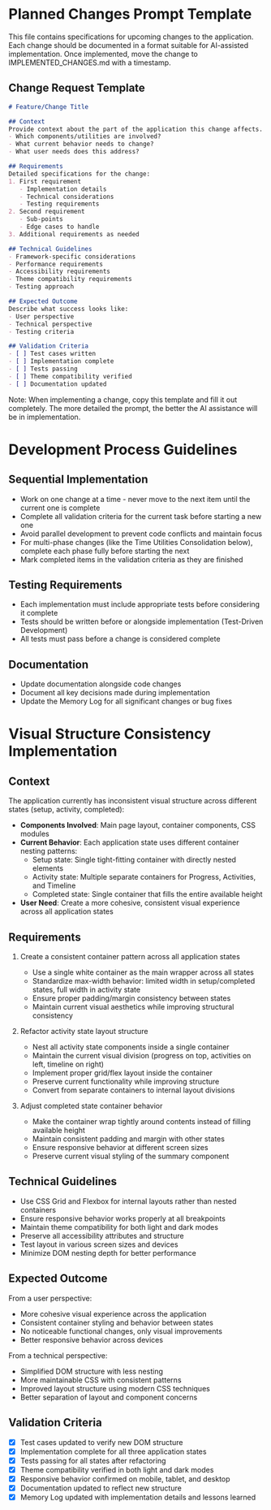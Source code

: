 # Planned Changes Prompt Template
This file contains specifications for upcoming changes to the application. Each change should be documented in a format suitable for AI-assisted implementation. Once implemented, move the change to IMPLEMENTED_CHANGES.md with a timestamp.

## Change Request Template
```markdown
# Feature/Change Title

## Context
Provide context about the part of the application this change affects.
- Which components/utilities are involved?
- What current behavior needs to change?
- What user needs does this address?

## Requirements
Detailed specifications for the change:
1. First requirement
   - Implementation details
   - Technical considerations
   - Testing requirements
2. Second requirement
   - Sub-points
   - Edge cases to handle
3. Additional requirements as needed

## Technical Guidelines
- Framework-specific considerations
- Performance requirements
- Accessibility requirements
- Theme compatibility requirements
- Testing approach

## Expected Outcome
Describe what success looks like:
- User perspective
- Technical perspective
- Testing criteria

## Validation Criteria
- [ ] Test cases written
- [ ] Implementation complete
- [ ] Tests passing
- [ ] Theme compatibility verified
- [ ] Documentation updated
```

Note: When implementing a change, copy this template and fill it out completely. The more detailed the prompt, the better the AI assistance will be in implementation.

# Development Process Guidelines

## Sequential Implementation
- Work on one change at a time - never move to the next item until the current one is complete
- Complete all validation criteria for the current task before starting a new one
- Avoid parallel development to prevent code conflicts and maintain focus
- For multi-phase changes (like the Time Utilities Consolidation below), complete each phase fully before starting the next
- Mark completed items in the validation criteria as they are finished

## Testing Requirements
- Each implementation must include appropriate tests before considering it complete
- Tests should be written before or alongside implementation (Test-Driven Development)
- All tests must pass before a change is considered complete

## Documentation
- Update documentation alongside code changes
- Document all key decisions made during implementation
- Update the Memory Log for all significant changes or bug fixes

# Visual Structure Consistency Implementation

## Context
The application currently has inconsistent visual structure across different states (setup, activity, completed):
- **Components Involved**: Main page layout, container components, CSS modules
- **Current Behavior**: Each application state uses different container nesting patterns:
  - Setup state: Single tight-fitting container with directly nested elements
  - Activity state: Multiple separate containers for Progress, Activities, and Timeline
  - Completed state: Single container that fills the entire available height
- **User Need**: Create a more cohesive, consistent visual experience across all application states

## Requirements

1. Create a consistent container pattern across all application states
   - Use a single white container as the main wrapper across all states
   - Standardize max-width behavior: limited width in setup/completed states, full width in activity state
   - Ensure proper padding/margin consistency between states
   - Maintain current visual aesthetics while improving structural consistency

2. Refactor activity state layout structure
   - Nest all activity state components inside a single container
   - Maintain the current visual division (progress on top, activities on left, timeline on right)
   - Implement proper grid/flex layout inside the container
   - Preserve current functionality while improving structure
   - Convert from separate containers to internal layout divisions

3. Adjust completed state container behavior
   - Make the container wrap tightly around contents instead of filling available height
   - Maintain consistent padding and margin with other states
   - Ensure responsive behavior at different screen sizes
   - Preserve current visual styling of the summary component

## Technical Guidelines
- Use CSS Grid and Flexbox for internal layouts rather than nested containers
- Ensure responsive behavior works properly at all breakpoints
- Maintain theme compatibility for both light and dark modes
- Preserve all accessibility attributes and structure
- Test layout in various screen sizes and devices
- Minimize DOM nesting depth for better performance

## Expected Outcome

From a user perspective:
- More cohesive visual experience across the application
- Consistent container styling and behavior between states
- No noticeable functional changes, only visual improvements
- Better responsive behavior across devices

From a technical perspective:
- Simplified DOM structure with less nesting
- More maintainable CSS with consistent patterns
- Improved layout structure using modern CSS techniques
- Better separation of layout and component concerns

## Validation Criteria
- [x] Test cases updated to verify new DOM structure
- [x] Implementation complete for all three application states
- [x] Tests passing for all states after refactoring
- [x] Theme compatibility verified in both light and dark modes
- [x] Responsive behavior confirmed on mobile, tablet, and desktop
- [x] Documentation updated to reflect new structure
- [x] Memory Log updated with implementation details and lessons learned
